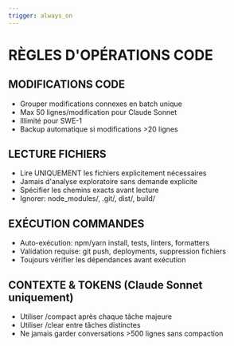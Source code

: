 ```yaml
---
trigger: always_on
---
```


# RÈGLES D'OPÉRATIONS CODE

## MODIFICATIONS CODE
- Grouper modifications connexes en batch unique
- Max 50 lignes/modification pour Claude Sonnet
- Illimité pour SWE-1
- Backup automatique si modifications >20 lignes

## LECTURE FICHIERS
- Lire UNIQUEMENT les fichiers explicitement nécessaires
- Jamais d'analyse exploratoire sans demande explicite
- Spécifier les chemins exacts avant lecture
- Ignorer: node_modules/, .git/, dist/, build/

## EXÉCUTION COMMANDES
- Auto-exécution: npm/yarn install, tests, linters, formatters
- Validation requise: git push, deployments, suppression fichiers
- Toujours vérifier les dépendances avant exécution

## CONTEXTE & TOKENS (Claude Sonnet uniquement)
- Utiliser /compact après chaque tâche majeure
- Utiliser /clear entre tâches distinctes
- Ne jamais garder conversations >500 lignes sans compaction